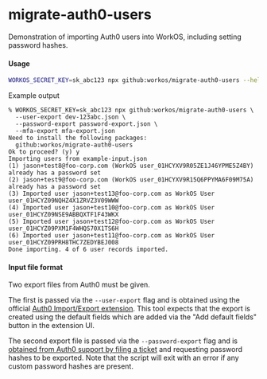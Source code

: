 # migrate-auth0-users

Demonstration of importing Auth0 users into WorkOS, including setting password hashes.

#### Usage

```bash
WORKOS_SECRET_KEY=sk_abc123 npx github:workos/migrate-auth0-users --help
```

Example output

```
% WORKOS_SECRET_KEY=sk_abc123 npx github:workos/migrate-auth0-users \
  --user-export dev-123abc.json \
  --password-export password-export.json \
  --mfa-export mfa-export.json
Need to install the following packages:
  github:workos/migrate-auth0-users
Ok to proceed? (y) y
Importing users from example-input.json
(1) jason+test8@foo-corp.com (WorkOS user_01HCYXV9R05ZE1J46YPME5Z4BY) already has a password set
(2) jason+test9@foo-corp.com (WorkOS user_01HCYXV9R15Q6PPYMA6F09M75A) already has a password set
(3) Imported user jason+test13@foo-corp.com as WorkOS User user_01HCYZ09NQHZ4X1ZRVZ3V09WWW
(4) Imported user jason+test10@foo-corp.com as WorkOS User user_01HCYZ09NSE9ABBQXTF1F43WKX
(5) Imported user jason+test12@foo-corp.com as WorkOS User user_01HCYZ09PXM1F4WHQS70X1TS6H
(6) Imported user jason+test11@foo-corp.com as WorkOS User user_01HCYZ09PRH8THC7ZEDYBEJ008
Done importing. 4 of 6 user records imported.
```

#### Input file format

Two export files from Auth0 must be given.

The first is passed via the `--user-export` flag and is obtained using the
official [Auth0 Import/Export extension](https://auth0.com/docs/customize/extensions/user-import-export-extension). This
tool expects that the export is created using the default fields
which are added via the "Add default fields" button in the extension UI.

The second export file is passed via the `--password-export` flag and is
[obtained from Auth0 support by filing a ticket](https://auth0.com/docs/troubleshoot/customer-support/manage-subscriptions/export-data#user-passwords)
and requesting password hashes to be exported. Note that the script will exit
with an error if any custom password hashes are present.

